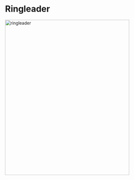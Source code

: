 # Ringleader

<img src="http://www.photoshopcreative.co.uk/users/10428/thm1024/1348218694_ringmaster.jpg" alt="ringleader" width="409px" height="512px"/>
